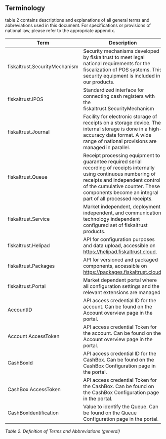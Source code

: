 ## Terminology

table <!-- TODO: table references --> 2 contains descriptions and explanations of all general terms and abbreviations used in this document. For specifications or provisions of national law, please refer to the appropriate appendix.

| **Term**                      | **Description**                                                                                                                                                                                                                                          |
|-------------------------------|----------------------------------------------------------------------------------------------------------------------------------------------------------------------------------------------------------------------------------------------------------|
| fiskaltrust.SecurityMechanism | Security mechanisms developed by fiskaltrust to meet legal national requirements for the fiscalization of POS systems. This security equipment is included in our products.                                                                              |
| fiskaltrust.iPOS              | Standardized interface for connecting cash registers with the fiskaltrust.SecurityMechanism                                                                                                                                                              |
| fiskaltrust.Journal           | Facility for electronic storage of receipts on a storage device. The internal storage is done in a high-accuracy data format. A wide range of national provisions are managed in parallel.                                                               |
| fiskaltrust.Queue             | Receipt processing equipment to guarantee required serial recording of receipts internally using continuous numbering of receipts and independent control of the cumulative counter. These components become an integral part of all processed receipts. |
| fiskaltrust.Service           | Market independent, deployment independent, and communication technology independent configured set of fiskaltrust products.                                                                                                                             |
| fiskaltrust.Helipad           | API for configuration purposes and data upload, accessible on https://helipad.fiskaltrust.cloud.                                                                                                                                                         |
| fiskaltrust.Packages          | API for versioned and packaged components, accessible on https://packages.fiskaltrust.cloud.                                                                                                                                                             |
| fiskaltrust.Portal            | Market dependent portal where all configuration settings and the relevant extensions are managed.                                                                                                                                                        |
| AccountID                     | API access credential ID for the account. Can be found on the Account overview page in the portal.                                                                                                                                                       |
| Account AccessToken           | API access credential Token for the account. Can be found on the Account overview page in the portal.                                                                                                                                                    |
| CashBoxId                     | API access credential ID for the CashBox. Can be found on the CashBox Configuration page in the portal.                                                                                                                                                  |
| CashBox AccessToken           | API access credential Token for the CashBox. Can be found on the CashBox Configuration page in the portal.                                                                                                                                               |
| CashBoxIdentification         | Value to identify the Queue. Can be found on the Queue Configuration page in the portal.                                                                                                                                                                 |

<span id="_Ref527824596" class="anchor"></span>*Table 2. Definition of Terms and Abbreviations (general)*
